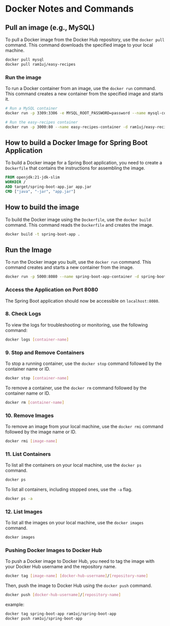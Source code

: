 # Docker Notes and Commands

## Pull an image (e.g., MySQL)

To pull a Docker image from the Docker Hub repository, use the `docker pull` command. This command downloads the specified image to your local machine.

```bash
docker pull mysql
docker pull ram1uj/easy-recipes

```

### Run the image

To run a Docker container from an image, use the `docker run` command. This command creates a new container from the specified image and starts it.

```bash
# Run a MySQL container
docker run -p 3309:3306 -e MYSQL_ROOT_PASSWORD=password --name mysql-container -d mysql

# Run the easy-recipes container
docker run -p 3000:80 --name easy-recipes-container -d ram1uj/easy-recipes
```


## How to build a Docker Image for Spring Boot Application

To build a Docker image for a Spring Boot application, you need to create a `Dockerfile` that contains the instructions for assembling the image.

```dockerfile
FROM openjdk:21-jdk-slim
WORKDIR /
ADD target/spring-boot-app.jar app.jar
CMD ["java", "-jar", "app.jar"]

```

## How to build the image

To build the Docker image using the `Dockerfile`, use the `docker build` command. This command reads the `Dockerfile` and creates the image.

```bash
docker build -t spring-boot-app .
```

## Run the Image

To run the Docker image you built, use the `docker run` command. This command creates and starts a new container from the image.

```bash
docker run -p 5000:8080 --name spring-boot-app-container -d spring-boot-app
```

### Access the Application on Port 8080
The Spring Boot application should now be accessible on `localhost:8080`.

### 8. Check Logs
To view the logs for troubleshooting or monitoring, use the following command:

```sh
docker logs [container-name]
```

### 9. Stop and Remove Containers

To stop a running container, use the `docker stop` command followed by the container name or ID.

```sh
docker stop [container-name]
```

To remove a container, use the `docker rm` command followed by the container name or ID.

```sh
docker rm [container-name]
```

### 10. Remove Images

To remove an image from your local machine, use the `docker rmi` command followed by the image name or ID.

```sh
docker rmi [image-name]
```

### 11. List Containers

To list all the containers on your local machine, use the `docker ps` command.

```sh
docker ps
```

To list all containers, including stopped ones, use the `-a` flag.

```sh
docker ps -a
```

### 12. List Images

To list all the images on your local machine, use the `docker images` command.

```sh
docker images
```

### Pushing Docker Images to Docker Hub

To push a Docker image to Docker Hub, you need to tag the image with your Docker Hub username and the repository name.

```sh
docker tag [image-name] [docker-hub-username]/[repository-name]
```

Then, push the image to Docker Hub using the `docker push` command.

```sh
docker push [docker-hub-username]/[repository-name]
```

example:

```sh
docker tag spring-boot-app ram1uj/spring-boot-app
docker push ram1uj/spring-boot-app
```
